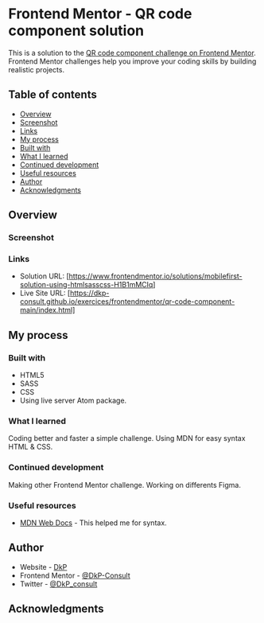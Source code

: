 # Frontend Mentor - QR code component solution

This is a solution to the [QR code component challenge on Frontend Mentor](https://www.frontendmentor.io/challenges/qr-code-component-iux_sIO_H). Frontend Mentor challenges help you improve your coding skills by building realistic projects.

## Table of contents

  - [Overview](#overview)
  - [Screenshot](#screenshot)
  - [Links](#links)
  - [My process](#my-process)
  - [Built with](#built-with)
  - [What I learned](#what-i-learned)
  - [Continued development](#continued-development)
  - [Useful resources](#useful-resources)
  - [Author](#author)
  - [Acknowledgments](#acknowledgments)

## Overview

### Screenshot

### Links

- Solution URL: [https://www.frontendmentor.io/solutions/mobilefirst-solution-using-htmlsasscss-H1B1mMCIq]
- Live Site URL: [https://dkp-consult.github.io/exercices/frontendmentor/qr-code-component-main/index.html]

## My process

### Built with

- HTML5
- SASS
- CSS
- Using live server Atom package.

### What I learned

Coding better and faster a simple challenge. Using MDN for easy syntax HTML & CSS.

### Continued development

Making other Frontend Mentor challenge. Working on differents Figma.

### Useful resources

- [MDN Web Docs](https://developer.mozilla.org/fr/) - This helped me for syntax.


## Author

- Website - [DkP](https://www.dkp-consult.be)
- Frontend Mentor - [@DkP-Consult](https://www.frontendmentor.io/profile/yourusername)
- Twitter - [@DkP_consult](https://www.twitter.com/yourusername)

## Acknowledgments

